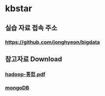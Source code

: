 # kbstar
## 실습 자료 접속 주소
### https://github.com/jonghyeon/bigdata
## 참고자료 Download
### [hadoop-통합.pdf](http://nas.banyan.kr/download/kb/hadoop-통합.pdf)
### [mongoDB](http://nas.banyan.kr/download/kb/mongodb.pdf)
